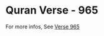 # Quran Verse - 965 

For more infos, See [Verse 965](https://www.quranbookk.com/quran/search?q=965)
